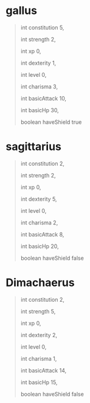 # gallus
> int constitution 5,
>
> int strength 2,
>
> int xp 0,
>
> int dexterity 1,
>
> int level 0,
>
> int charisma 3,
>
> int basicAttack 10,
>
> int basicHp 30,
>
> boolean haveShield true
>

# sagittarius
> int constitution 2,
>
> int strength 2,
>
> int xp 0,
>
> int dexterity 5,
>
> int level 0,
>
> int charisma 2,
>
> int basicAttack 8,
>
> int basicHp 20,
>
> boolean haveShield false

# Dimachaerus
> int constitution 2,
>
> int strength 5,
>
> int xp 0,
>
> int dexterity 2,
>
> int level 0,
>
> int charisma 1,
>
> int basicAttack 14,
>
> int basicHp 15,
>
> boolean haveShield false